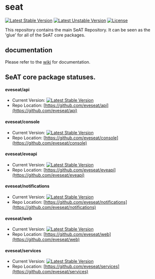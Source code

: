 # seat

[![Latest Stable Version](https://poser.pugx.org/eveseat/seat/v/stable)](https://packagist.org/packages/eveseat/seat)
[![Latest Unstable Version](https://poser.pugx.org/eveseat/seat/v/unstable)](https://packagist.org/packages/eveseat/seat)
[![License](https://poser.pugx.org/eveseat/seat/license)](https://packagist.org/packages/eveseat/seat)

This repository contains the main SeAT Repository. It can be seen as the 'glue' for all of the SeAT core packages.

## documentation
Please refer to the [wiki](https://github.com/eveseat/seat/wiki) for documentation.

## SeAT core package statuses.

#### eveseat/api
* Current Version: [![Latest Stable Version](https://poser.pugx.org/eveseat/api/v/stable)](https://packagist.org/packages/eveseat/api)
* Repo Location: [https://github.com/eveseat/api](https://github.com/eveseat/api)

#### eveseat/console
* Current Version: [![Latest Stable Version](https://poser.pugx.org/eveseat/console/v/stable)](https://packagist.org/packages/eveseat/console)
* Repo Location: [https://github.com/eveseat/console](https://github.com/eveseat/console)

#### eveseat/eveapi
* Current Version: [![Latest Stable Version](https://poser.pugx.org/eveseat/eveapi/v/stable)](https://packagist.org/packages/eveseat/eveapi)
* Repo Location: [https://github.com/eveseat/eveapi](https://github.com/eveseat/eveapi)

#### eveseat/notifications
* Current Version: [![Latest Stable Version](https://poser.pugx.org/eveseat/notifications/v/stable)](https://packagist.org/packages/eveseat/notifications)
* Repo Location: [https://github.com/eveseat/notifications](https://github.com/eveseat/notifications)

#### eveseat/web
* Current Version: [![Latest Stable Version](https://poser.pugx.org/eveseat/web/v/stable)](https://packagist.org/packages/eveseat/web)
* Repo Location: [https://github.com/eveseat/web](https://github.com/eveseat/web)

#### eveseat/services
* Current Version: [![Latest Stable Version](https://poser.pugx.org/eveseat/services/v/stable)](https://packagist.org/packages/eveseat/services)
* Repo Location: [https://github.com/eveseat/services](https://github.com/eveseat/services)
